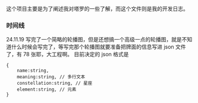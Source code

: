 这个项目主要是为了阐述我对塔罗的一些了解，而这个文件则是我的开发日志。

### 时间线

24.11.19
写完了一个简略的轮播图，但是还想搞一个高级一点的轮播图，就是不知道什么时候会写完了，等写完那个轮播图就要准备把牌面的信息写进 json 文件了，有 78 张耶，大工程啊。
目前决定的 json 格式是

```
{
    name:string,
    meaning:string, // 多行文本
    constellation:string, // 星座
    element:string, // 元素
}
```
